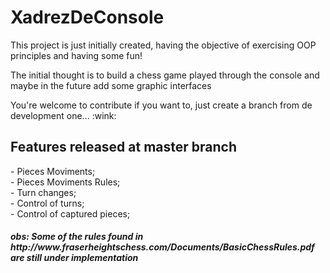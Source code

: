 <h1>XadrezDeConsole</h1>
<div>
 <p>This project is just initially created, having the objective of exercising OOP principles and having some fun!</p>
 <p>The initial thought is to build a chess game played through the console and maybe in the future add some graphic interfaces</p>
 <p>You're welcome to contribute if you want to, just create a branch from de development one... :wink:</p>
 </div>
 <h2>Features released at master branch</h2>
  - Pieces Moviments; <br>
  - Pieces Moviments Rules;<br>
  - Turn changes;<br>
  - Control of turns;<br>
  - Control of captured pieces;
  
<h5> obs: Some of the rules found in http://www.fraserheightschess.com/Documents/BasicChessRules.pdf are still under implementation</h25>
